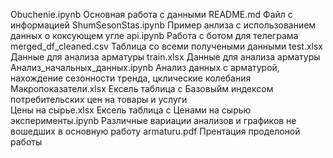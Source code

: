 Obuchenie.ipynb                         Основная работа с данными
README.md                               Файл с информацией
ShumSesonStas.ipynb                     Пример анлиза с использованием данных о коксующем угле
api.ipynb                               Работа с ботом для телеграма
merged_df_cleaned.csv                   Таблица со всеми получеными данными
test.xlsx                               Данные для анализа арматуры
train.xlsx                              Данные для анализа арматуры
Анализ_начальных_данных.ipynb           Анализ данных с арматурой, нахождение сезонности тренда, цклические колебания
Макропоказатели.xlsx                    Ексель таблица с Базовыйм индексом потребительских цен на товары и услуги        
Цены на сырье.xlsx                      Ексель таблица с Ценами на сырью 
эксперименты.ipynb                      Различные вариации анализов и графиков не вошедших в основную работу 
armaturu.pdf                            Прентация проделоной работы
